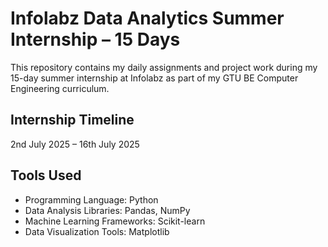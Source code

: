 # Infolabz Data Analytics Summer Internship – 15 Days

This repository contains my daily assignments and project work during my 15-day summer internship at Infolabz as part of my GTU BE Computer Engineering curriculum.

## Internship Timeline  
2nd July 2025 – 16th July 2025

## Tools Used  
- Programming Language: Python  
- Data Analysis Libraries: Pandas, NumPy  
- Machine Learning Frameworks: Scikit-learn  
- Data Visualization Tools: Matplotlib


